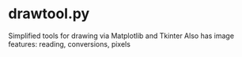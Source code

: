 # drawtool.py
Simplified tools for drawing via Matplotlib and Tkinter
Also has image features: reading, conversions, pixels
